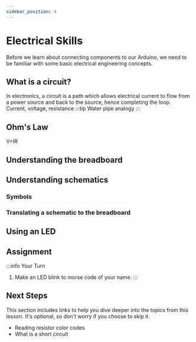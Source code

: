 ```yaml
---
sidebar_position: 4
---
```


# Electrical Skills

Before we learn about connecting components to our Arduino, we need to be familiar with some basic electrical engineering concepts. 

## What is a circuit?


In electronics, a circuit is a path which allows electrical current to flow from a power source and back to the source, hence completing the loop. 
Current, voltage, resistance
:::tip
Water pipe analogy
:::

## Ohm's Law

V=IR

## Understanding the breadboard

## Understanding schematics

### Symbols

### Translating a schematic to the breadboard

## Using an LED

## Assignment 

:::info Your Turn
1. Make an LED blink to morse code of your name. 
::: 

## Next Steps

This section includes links to help you dive deeper into the topics from this lesson. It's optional, so don't worry if you choose to skip it.

- Reading resistor color codes
- What is a short circuit